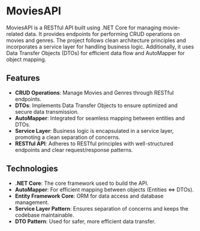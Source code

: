 # MoviesAPI

MoviesAPI is a RESTful API built using .NET Core for managing movie-related data. It provides endpoints for performing CRUD operations on movies and genres. The project follows clean architecture principles and incorporates a service layer for handling business logic. Additionally, it uses Data Transfer Objects (DTOs) for efficient data flow and AutoMapper for object mapping.

## Features

- **CRUD Operations**: Manage Movies and Genres through RESTful endpoints.
- **DTOs**: Implements Data Transfer Objects to ensure optimized and secure data transmission.
- **AutoMapper**: Integrated for seamless mapping between entities and DTOs.
- **Service Layer**: Business logic is encapsulated in a service layer, promoting a clean separation of concerns.
- **RESTful API**: Adheres to RESTful principles with well-structured endpoints and clear request/response patterns.

## Technologies

- **.NET Core**: The core framework used to build the API.
- **AutoMapper**: For efficient mapping between objects (Entities <=> DTOs).
- **Entity Framework Core**: ORM for data access and database management.
- **Service Layer Pattern**: Ensures separation of concerns and keeps the codebase maintainable.
- **DTO Pattern**: Used for safer, more efficient data transfer.
